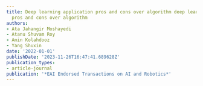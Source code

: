 ```yaml
---
title: Deep learning application pros and cons over algorithm deep learning application
  pros and cons over algorithm
authors:
- Ata Jahangir Moshayedi
- Atanu Shuvam Roy
- Amin Kolahdooz
- Yang Shuxin
date: '2022-01-01'
publishDate: '2023-11-26T16:47:41.689628Z'
publication_types:
- article-journal
publication: '*EAI Endorsed Transactions on AI and Robotics*'
---
```

